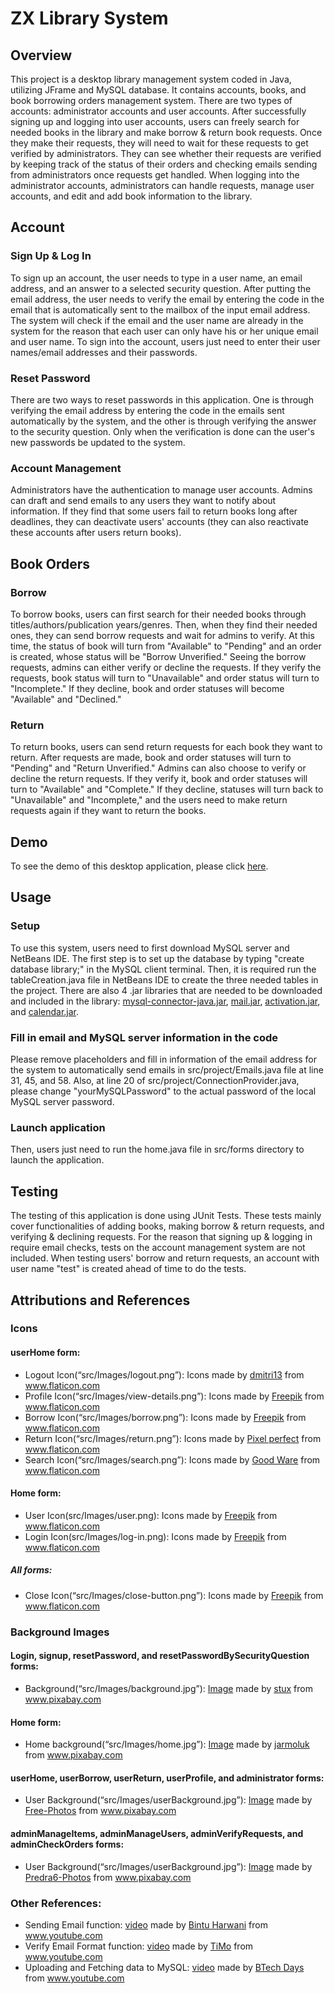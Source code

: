 # ZX Library System
## Overview
This project is a desktop library management system coded in Java, utilizing JFrame and MySQL database. It contains accounts, books, and book borrowing orders management system. There are two types of accounts: administrator accounts and user accounts. After successfully signing up and logging into user accounts, users can freely search for needed books in the library and make borrow & return book requests. Once they make their requests, they will need to wait for these requests to get verified by administrators. They can see whether their requests are verified by keeping track of the status of their orders and checking emails sending from administrators once requests get handled. When logging into the administrator accounts, administrators can handle requests, manage user accounts, and edit and add book information to the library. 
## Account
### Sign Up & Log In
To sign up an account, the user needs to type in a user name, an email address, and an answer to a selected security question. After putting the email address, the user needs to verify the email by entering the code in the email that is automatically sent to the mailbox of the input email address. The system will check if the email and the user name are already in the system for the reason that each user can only have his or her unique email and user name. To sign into the account, users just need to enter their user names/email addresses and their passwords. 
### Reset Password
There are two ways to reset passwords in this application. One is through verifying the email address by entering the code in the emails sent automatically by the system, and the other is through verifying the answer to the security question. Only when the verification is done can the user's new passwords be updated to the system. 
### Account Management
Administrators have the authentication to manage user accounts. Admins can draft and send emails to any users they want to notify about information. If they find that some users fail to return books long after deadlines, they can deactivate users' accounts (they can also reactivate these accounts after users return books). 
## Book Orders
### Borrow
To borrow books, users can first search for their needed books through titles/authors/publication years/genres. Then, when they find their needed ones, they can send borrow requests and wait for admins to verify. At this time, the status of book will turn from "Available" to "Pending" and an order is created, whose status will be "Borrow Unverified." Seeing the borrow requests, admins can either verify or decline the requests. If they verify the requests, book status will turn to "Unavailable" and order status will turn to "Incomplete." If they decline, book and order statuses will become "Available" and "Declined."
### Return
To return books, users can send return requests for each book they want to return. After requests are made, book and order statuses will turn to "Pending" and "Return Unverified." Admins can also choose to verify or decline the return requests. If they verify it, book and order statuses will turn to "Available" and "Complete." If they decline, statuses will turn back to "Unavailable" and "Incomplete," and the users need to make return requests again if they want to return the books.  
## Demo
To see the demo of this desktop application, please click <a href="https://youtu.be/vXP6dhnLnj8" title="App Demo">here</a>. 
## Usage
### Setup
To use this system, users need to first download MySQL server and NetBeans IDE. The first step is to set up the database by typing "create database library;" in the MySQL client terminal. Then, it is required run the tableCreation.java file in NetBeans IDE to create the three needed tables in the project. There are also 4 .jar libraries that are needed to be downloaded and included in the library: <a href="https://dev.mysql.com/downloads/connector/j/" title="mysql connector">mysql-connector-java.jar</a>, <a href="https://javaee.github.io/javamail/" title="java mail">mail.jar</a>, <a href="https://search.maven.org/artifact/com.sun.activation/javax.activation/1.2.0/jar" title="activation">activation.jar</a>, and <a href="http://www.java2s.com/Code/Jar/c/Downloadcalendar210jar.htm" title="calendar">calendar.jar</a>. 
### Fill in email and MySQL server information in the code
Please remove placeholders and fill in information of the email address for the system to automatically send emails in src/project/Emails.java file at line 31, 45, and 58. Also, at line 20 of src/project/ConnectionProvider.java, please change "yourMySQLPassword" to the actual password of the local MySQL server password. 
### Launch application
Then, users just need to run the home.java file in src/forms directory to launch the application. 
## Testing
The testing of this application is done using JUnit Tests. These tests mainly cover functionalities of adding books, making borrow & return requests, and verifying & declining requests. For the reason that signing up & logging in require email checks, tests on the account management system are not included. When testing users' borrow and return requests, an account with user name "test" is created ahead of time to do the tests. 
## Attributions and References
### Icons
#### userHome form:
* <div>Logout Icon(“src/Images/logout.png”): Icons made by <a href="https://www.flaticon.com/authors/dmitri13" title="dmitri13">dmitri13</a> from <a href="https://www.flaticon.com/" title="Flaticon">www.flaticon.com</a></div>
* <div>Profile Icon(“src/Images/view-details.png”): Icons made by <a href="https://www.freepik.com" title="Freepik">Freepik</a> from <a href="https://www.flaticon.com/" title="Flaticon">www.flaticon.com</a></div>
* <div>Borrow Icon(“src/Images/borrow.png”): Icons made by <a href="https://www.freepik.com" title="Freepik">Freepik</a> from <a href="https://www.flaticon.com/" title="Flaticon">www.flaticon.com</a></div>
* <div>Return Icon(“src/Images/return.png”): Icons made by <a href="https://www.flaticon.com/authors/pixel-perfect" title="Pixel perfect">Pixel perfect</a> from <a href="https://www.flaticon.com/" title="Flaticon">www.flaticon.com</a></div>
* <div>Search Icon(“src/Images/search.png”): Icons made by <a href="https://www.flaticon.com/authors/good-ware" title="Good Ware">Good Ware</a> from <a href="https://www.flaticon.com/" title="Flaticon">www.flaticon.com</a></div>
#### Home form:
* <div>User Icon(src/Images/user.png): Icons made by <a href="https://www.freepik.com" title="Freepik">Freepik</a> from <a href="https://www.flaticon.com/" title="Flaticon">www.flaticon.com</a></div>
* <div>Login Icon(src/Images/log-in.png): Icons made by <a href="https://www.freepik.com" title="Freepik">Freepik</a> from <a href="https://www.flaticon.com/" title="Flaticon">www.flaticon.com</a></div>
##### All forms: 
* <div>Close Icon(“src/Images/close-button.png”): Icons made by <a href="https://www.freepik.com" title="Freepik">Freepik</a> from <a href="https://www.flaticon.com/" title="Flaticon">www.flaticon.com</a></div>
### Background Images
#### Login, signup, resetPassword, and resetPasswordBySecurityQuestion forms:
* <div>Background(“src/Images/background.jpg”): <a href="https://pixabay.com/photos/black-board-traces-of-chalk-school-1072366/" title="black background">Image</a> made by <a href="https://pixabay.com/users/stux-12364/" title="stux">stux</a> from <a href="https://pixabay.com/" title="pixabay">www.pixabay.com</a></div> 
#### Home form:
* <div>Home background(“src/Images/home.jpg”): <a href="https://pixabay.com/photos/old-books-book-old-library-436498/" title="books">Image</a> made by <a href="https://pixabay.com/users/jarmoluk-143740/" title="jarmoluk">jarmoluk</a> from <a href="https://pixabay.com/" title="pixabay">www.pixabay.com</a></div> 
#### userHome, userBorrow, userReturn, userProfile, and administrator forms:
* <div>User Background(“src/Images/userBackground.jpg”): <a href="https://pixabay.com/photos/library-bookshelves-ladder-1082309/" title="library">Image</a> made by <a href="https://pixabay.com/users/free-photos-242387/" title="Free-Photos">Free-Photos</a> from <a href="https://www.pixabay.com/" title="freeimages">www.pixabay.com</a></div>
#### adminManageItems, adminManageUsers, adminVerifyRequests, and adminCheckOrders forms:  
* <div>User Background(“src/Images/userBackground.jpg”): <a href="https://pixabay.com/photos/concrete-gray-wall-grunge-1646788/" title="gray background">Image</a> made by <a href="https://pixabay.com/users/predra6_photos-2182361/" title="Predra6-Photos">Predra6-Photos</a> from <a href="https://www.pixabay.com/" title="freeimages">www.pixabay.com</a></div>
### Other References:
* <div>Sending Email function: <a href="https://www.youtube.com/watch?v=BSIPHFvMjGE&t=863s" title="email">video</a> made by <a href="https://www.youtube.com/channel/UCBTuzjmeuyMkkDCSNKUxJiw" title="Bintu Harwani">Bintu Harwani</a> from <a href="https://www.youtube.com/" title="youtube">www.youtube.com</a></div>
* <div>Verify Email Format function: <a href="https://www.youtube.com/watch?v=UDxUtRdpYOY" title="verify email">video</a> made by <a href="https://www.youtube.com/channel/UC2SRL3llHF_1Rtf5x80Sd0A" title="TiMo">TiMo</a> from <a href="https://www.youtube.com/" title="youtube">www.youtube.com</a></div> 
* <div>Uploading and Fetching data to MySQL: <a href="https://www.youtube.com/watch?v=e7Izp5l6VCg" title="hotel management system netbeans">video</a> made by <a href="https://www.youtube.com/channel/UC2Dn1EkW8zglMgNkddhRVhg" title="BTech Days">BTech Days</a> from <a href="https://www.youtube.com/" title="youtube">www.youtube.com</a></div>  
